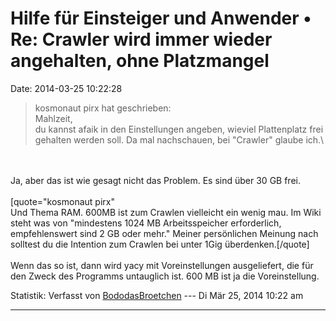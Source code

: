 Hilfe für Einsteiger und Anwender • Re: Crawler wird immer wieder angehalten, ohne Platzmangel
==============================================================================================

Date: 2014-03-25 10:22:28

> <div>
>
> kosmonaut pirx hat geschrieben:\
> Mahlzeit,\
> du kannst afaik in den Einstellungen angeben, wieviel Plattenplatz
> frei gehalten werden soll. Da mal nachschauen, bei \"Crawler\" glaube
> ich.\
>
> </div>

\
\
Ja, aber das ist wie gesagt nicht das Problem. Es sind über 30 GB frei.\
\
\[quote=\"kosmonaut pirx\"\
Und Thema RAM. 600MB ist zum Crawlen vielleicht ein wenig mau. Im Wiki
steht was von \"mindestens 1024 MB Arbeitsspeicher erforderlich,
empfehlenswert sind 2 GB oder mehr.\" Meiner persönlichen Meinung nach
solltest du die Intention zum Crawlen bei unter 1Gig
überdenken.\[/quote\]\
\
Wenn das so ist, dann wird yacy mit Voreinstellungen ausgeliefert, die
für den Zweck des Programms untauglich ist. 600 MB ist ja die
Voreinstellung.

Statistik: Verfasst von
[BododasBroetchen](http://forum.yacy-websuche.de/memberlist.php?mode=viewprofile&u=9386)
--- Di Mär 25, 2014 10:22 am

------------------------------------------------------------------------
